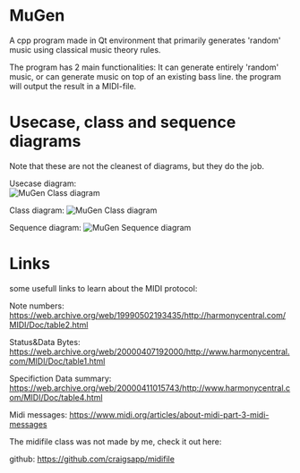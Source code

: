 # MuGen
A cpp program made in Qt environment that primarily generates 'random' music using classical music theory rules.

The program has 2 main functionalities: It can generate entirely 'random' music, or can generate music on top of an existing bass line. the program will output the result in a MIDI-file.

# Usecase, class and sequence diagrams
Note that these are not the cleanest of diagrams, but they do the job.

Usecase diagram:  
![MuGen Class diagram](https://user-images.githubusercontent.com/63557739/121802253-b367e780-cc3b-11eb-93e7-25f0daa58589.png)
	
Class diagram: 
![MuGen Class diagram](https://user-images.githubusercontent.com/63557739/121802294-d0041f80-cc3b-11eb-88e2-c9a187e43d20.png)
	
Sequence diagram: 
![MuGen Sequence diagram](https://user-images.githubusercontent.com/63557739/121802304-dd210e80-cc3b-11eb-9273-ddb6e9257f76.jpg)
	
# Links
some usefull links to learn about the MIDI protocol:

Note numbers: 				https://web.archive.org/web/19990502193435/http://harmonycentral.com/MIDI/Doc/table2.html

Status&Data Bytes: 			https://web.archive.org/web/20000407192000/http://www.harmonycentral.com/MIDI/Doc/table1.html

Specifiction Data summary: 		https://web.archive.org/web/20000411015743/http://www.harmonycentral.com/MIDI/Doc/table4.html

Midi messages: 				https://www.midi.org/articles/about-midi-part-3-midi-messages


The midifile class was not made by me, check it out here:

github: 				https://github.com/craigsapp/midifile
